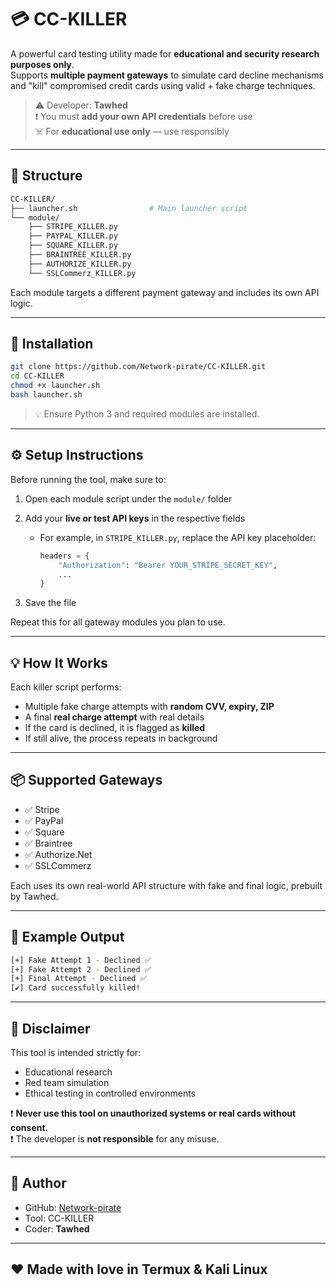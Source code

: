 # 💳 CC-KILLER

A powerful card testing utility made for **educational and security research purposes only**.  
Supports **multiple payment gateways** to simulate card decline mechanisms and "kill" compromised credit cards using valid + fake charge techniques.

> ⚠️ Developer: **Tawhed**  
> ❗ You must **add your own API credentials** before use  
> ☠️ For **educational use only** — use responsibly

---

## 📁 Structure

```bash
CC-KILLER/
├── launcher.sh                # Main launcher script
└── module/
    ├── STRIPE_KILLER.py
    ├── PAYPAL_KILLER.py
    ├── SQUARE_KILLER.py
    ├── BRAINTREE_KILLER.py
    ├── AUTHORIZE_KILLER.py
    └── SSLCommerz_KILLER.py
```

Each module targets a different payment gateway and includes its own API logic.

---

## 🚀 Installation

```bash
git clone https://github.com/Network-pirate/CC-KILLER.git
cd CC-KILLER
chmod +x launcher.sh
bash launcher.sh
```

> 💡 Ensure Python 3 and required modules are installed.

---

## ⚙️ Setup Instructions

Before running the tool, make sure to:

1. Open each module script under the `module/` folder  
2. Add your **live or test API keys** in the respective fields
   - For example, in `STRIPE_KILLER.py`, replace the API key placeholder:
     ```python
     headers = {
         "Authorization": "Bearer YOUR_STRIPE_SECRET_KEY",
         ...
     }
     ```

3. Save the file

Repeat this for all gateway modules you plan to use.

---

## 💡 How It Works

Each killer script performs:

- Multiple fake charge attempts with **random CVV, expiry, ZIP**
- A final **real charge attempt** with real details
- If the card is declined, it is flagged as **killed**
- If still alive, the process repeats in background

---

## 📦 Supported Gateways

- ✅ Stripe
- ✅ PayPal
- ✅ Square
- ✅ Braintree
- ✅ Authorize.Net
- ✅ SSLCommerz

Each uses its own real-world API structure with fake and final logic, prebuilt by Tawhed.

---

## 🧪 Example Output

```bash
[+] Fake Attempt 1 - Declined ✅
[+] Fake Attempt 2 - Declined ✅
[+] Final Attempt - Declined ✅
[✔] Card successfully killed!
```

---

## 📜 Disclaimer

This tool is intended strictly for:
- Educational research
- Red team simulation
- Ethical testing in controlled environments

❗ **Never use this tool on unauthorized systems or real cards without consent.**  
❗ The developer is **not responsible** for any misuse.

---

## 👤 Author

- GitHub: [Network-pirate](https://github.com/Network-pirate)
- Tool: CC-KILLER
- Coder: **Tawhed**

---

## ❤️ Made with love in Termux & Kali Linux
